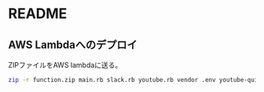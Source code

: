 # README

## AWS Lambdaへのデプロイ

ZIPファイルをAWS lambdaに送る。

```bash
zip -r function.zip main.rb slack.rb youtube.rb vendor .env youtube-quickstart-ruby-credentials.yaml client_secret.json
```